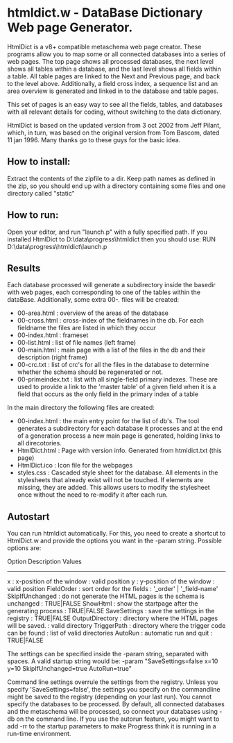 # htmldict.w - DataBase Dictionary Web page Generator.
HtmlDict is a v8+ compatible metaschema web page creator. These programs allow you to map some or all connected databases into a 
series of web pages. The top page shows all processed databases, the next level shows all tables within a database, and the last level 
shows all fields within a table. All table pages are linked to the Next and Previous page, and back to the level above. Additionally, 
a field cross index, a sequence list and an area overview is generated and linked in to the database and table pages. 

This set of pages is an easy way to see all the fields, tables, and databases with all relevant details for coding, without 
switching to the data dictionary.

HtmlDict is based on the updated version from 3 oct 2002 from Jeff Pilant, which, in turn, was based on the original version from 
Tom Bascom, dated 11 jan 1996. Many thanks go to these guys for the basic idea.

## How to install:
Extract the contents of the zipfile to a dir. Keep path names as defined in the zip, so you should end up with a directory containing some files and one directory called "static"

## How to run:
Open your editor, and run "launch.p" with a fully
specified path. If you installed HtmlDict to
D:\data\progress\htmldict then you should use:
RUN D:\data\progress\htmldict\launch.p

## Results
Each database processed will generate a subdirectory inside the basedir with web pages, each corresponding to one of the tables within the dataBase. Additionally, some extra 00-*.* files will be created:

-  00-area.html      : overview of the areas of the database
-  00-cross.html     : cross-index of the fieldnames in the db. For each fieldname the files are listed in which they occur
-  00-index.html     : frameset
-  00-list.html      : list of file names (left frame)
-  00-main.html      : main page with a list of the files in the db and their description (right frame)
-  00-crc.txt        : list of crc's for all the files in the database to determine whether the schema should be regenerated or not.
-  00-primeindex.txt : list with all single-field primary indexes. These are used to provide a link to the 'master table' of a given field when it is a field that occurs as the only field in the primary index of a table

In the main directory the following files are created:

-  00-index.html     : the main entry point for the list of db's. The tool generates a subdirectory for each database it processes and at the end of a generation process a new main page is generated, holding links to all direcotories.
-  HtmlDict.html     : Page with version info. Generated from htmldict.txt (this page)
-  HtmlDict.ico      : Icon file for the webpages
-  styles.css        : Cascaded style sheet for the database. All elements in the stylesheets that already exist will not be touched. If elements are missing, they are added. This allows users to modify the stylesheet once without the need to re-modify it after each run. 


## Autostart

You can run htmldict automatically. For this, you need to create a shortcut to HtmlDict.w and provide the options you want in the -param string. Possible options are:

Option              Description                                                 Values
-----------------   ---------------------------------------------------------   ------------------------
x                 : x-position of the window                                  : valid position
y                 : y-position of the window                                  : valid position
FieldOrder        : sort order for the fields                                 : '_order' | '_field-name'
SkipIfUnchanged   : do not generate the HTML pages is the schema is unchanged : TRUE|FALSE
ShowHtml          : show the startpage after the generating process           : TRUE|FALSE 
SaveSettings      : save the settings in the registry                         : TRUE|FALSE 
OutputDirectory   : directory where the HTML pages will be saved.             : valid directory
TriggerPath       : directory where the trigger code can be found             : list of valid directories
AutoRun           : automatic run and quit                                    : TRUE|FALSE 

The settings can be specified inside the -param string, separated with spaces. A valid startup string would be: 
  -param "SaveSettings=false x=10 y=10 SkipIfUnchanged=true AutoRun=true"

Command line settings overrule the settings from the registry. Unless you specify 'SaveSettings=false', the 
settings you specify on the commandline might be saved to the registry (depending on your last run). You cannot 
specify the databases to be processed. By default, all connected databases and the metaschema will be processed, so 
connect your databases using -db on the command line. If you use the autorun feature, you might want to add -rr to 
the startup parameters to make Progress think it is running in a run-time environment. 

